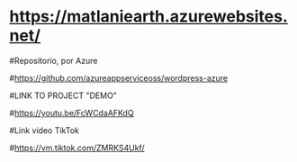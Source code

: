 # https://matlaniearth.azurewebsites.net/
#Repositorio, por Azure

#https://github.com/azureappserviceoss/wordpress-azure

#LINK TO PROJECT "DEMO"

#https://youtu.be/FcWCdaAFKdQ

#Link video TikTok

#https://vm.tiktok.com/ZMRKS4Ukf/
